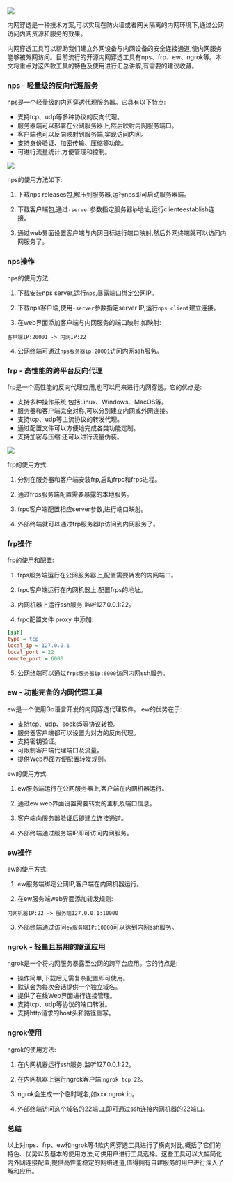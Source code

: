 <img src="/assets/image/230905-常见内网穿透工具，收好了！-1.png" style="max-width: 70%; height: auto;">
<small></small>



内网穿透是一种技术方案,可以实现在防火墙或者网关隔离的内网环境下,通过公网访问内网资源和服务的效果。

内网穿透工具可以帮助我们建立外网设备与内网设备的安全连接通道,使内网服务能够被外网访问。目前流行的开源内网穿透工具有nps、frp、ew、ngrok等。本文将重点对这四款工具的特色及使用进行汇总讲解,有需要的建议收藏。

### nps - 轻量级的反向代理服务

nps是一个轻量级的内网穿透代理服务器。它具有以下特点:

- 支持tcp、udp等多种协议的反向代理。
- 服务器端可以部署在公网服务器上,然后映射内网服务端口。
- 客户端也可以反向映射到服务端,实现访问内网。
- 支持身份验证、加密传输、压缩等功能。
- 可进行流量统计,方便管理和控制。


![](/assets/image/230905-常见内网穿透工具，收好了！-1.png)

nps的使用方法如下:

1. 下载nps releases包,解压到服务器,运行nps即可启动服务器端。

2. 下载客户端包,通过`-server`参数指定服务器ip地址,运行clienteestablish连接。 

3. 通过web界面设置客户端与内网目标进行端口映射,然后外网终端就可以访问内网服务了。 

### nps操作

nps的使用方法:

1. 下载安装nps server,运行`nps`,暴露端口绑定公网IP。

2. 下载nps客户端,使用`-server`参数指定server IP,运行`nps client`建立连接。

3. 在web界面添加客户端与内网服务的端口映射,如映射:

```
客户端IP:20001 -> 内网IP:22
```

4. 公网终端可通过`nps服务器ip:20001`访问内网ssh服务。


### frp - 高性能的跨平台反向代理

frp是一个高性能的反向代理应用,也可以用来进行内网穿透。它的优点是:

- 支持多种操作系统,包括Linux、Windows、MacOS等。
- 服务器和客户端完全对称,可以分别建立内网或外网连接。 
- 支持tcp、udp等主流协议的转发代理。
- 通过配置文件可以方便地完成各类功能定制。
- 支持加密与压缩,还可以进行流量伪装。

![](/assets/image/230905-常见内网穿透工具，收好了！-2.png)

frp的使用方式:

1. 分别在服务器和客户端安装frp,启动frpc和frps进程。

2. 通过frps服务端配置需要暴露的本地服务。

3. frpc客户端配置相应server参数,进行端口映射。

4. 外部终端就可以通过frp服务器Ip访问到内网服务了。 

### frp操作

frp的使用和配置:

1. frps服务端运行在公网服务器上,配置需要转发的内网端口。

2. frpc客户端运行在内网机器上,配置frps的地址。

3. 内网机器上运行ssh服务,监听127.0.0.1:22。

4. frpc配置文件 proxy 中添加:

```ini
[ssh]
type = tcp
local_ip = 127.0.0.1
local_port = 22
remote_port = 6000
```

5. 公网终端可以通过`frps服务器ip:6000`访问内网ssh服务。

### ew - 功能完备的内网代理工具 

ew是一个使用Go语言开发的内网穿透代理软件。 ew的优势在于:

- 支持tcp、udp、socks5等协议转换。
- 服务器客户端都可以设置为对方的反向代理。 
- 支持密钥验证。
- 可限制客户端代理端口及流量。
- 提供Web界面方便配置转发规则。

ew的使用方式:

1. ew服务端运行在公网服务器上,客户端在内网机器运行。

2. 通过ew web界面设置需要转发的主机及端口信息。

3. 客户端向服务器验证后即建立连接通道。

4. 外部终端通过服务端IP即可访问内网服务。 

### ew操作

ew的使用方式:  

1. ew服务端绑定公网IP,客户端在内网机器运行。

2. 在ew服务端web界面添加转发规则:

```
内网机器IP:22 -> 服务端127.0.0.1:10000
``` 

3. 外部终端通过访问`ew服务端IP:10000`可以达到内网ssh服务。

### ngrok - 轻量且易用的隧道应用

ngrok是一个将内网服务暴露至公网的跨平台应用。它的特点是:

- 操作简单,下载后无需复杂配置即可使用。
- 默认会为每次会话提供一个独立域名。
- 提供了在线Web界面进行连接管理。
- 支持tcp、udp等协议的端口转发。
- 支持http请求的host头和路径重写。


### ngrok使用

ngrok的使用方法:

1. 在内网机器运行ssh服务,监听127.0.0.1:22。

2. 在内网机器上运行ngrok客户端:`ngrok tcp 22`。

3. ngrok会生成一个临时域名,如xxx.ngrok.io。

4. 外部终端访问这个域名的22端口,即可通过ssh连接内网机器的22端口。

### 总结

以上对nps、frp、ew和ngrok等4款内网穿透工具进行了横向对比,概括了它们的特色、优势以及基本的使用方法,可供用户进行工具选择。这些工具可以大幅简化内外网连接配置,提供高性能稳定的网络通道,值得拥有自建服务的用户进行深入了解和应用。 









